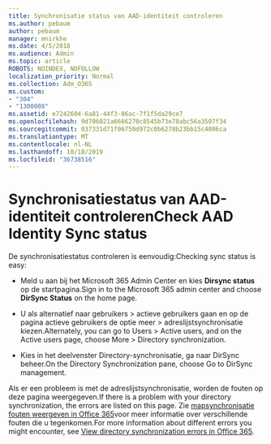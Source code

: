 ```yaml
---
title: Synchronisatie status van AAD-identiteit controleren
ms.author: pebaum
author: pebaum
manager: mnirkhe
ms.date: 4/5/2018
ms.audience: Admin
ms.topic: article
ROBOTS: NOINDEX, NOFOLLOW
localization_priority: Normal
ms.collection: Adm_O365
ms.custom:
- "304"
- "1300008"
ms.assetid: e7242604-6a81-44f3-86ac-7f1f5da29ce7
ms.openlocfilehash: 9d706021a6666270c8545b73e78abc56a3507f34
ms.sourcegitcommit: 037331d71f06750d972c0b6278b23bb15c4806ca
ms.translationtype: MT
ms.contentlocale: nl-NL
ms.lasthandoff: 10/18/2019
ms.locfileid: "36738516"
---
```

# <a name="check-aad-identity-sync-status"></a><span data-ttu-id="42fea-102">Synchronisatiestatus van AAD-identiteit controleren</span><span class="sxs-lookup"><span data-stu-id="42fea-102">Check AAD Identity Sync status</span></span>

<span data-ttu-id="42fea-103">De synchronisatiestatus controleren is eenvoudig:</span><span class="sxs-lookup"><span data-stu-id="42fea-103">Checking sync status is easy:</span></span>
  
- <span data-ttu-id="42fea-104">Meld u aan bij het Microsoft 365 Admin Center en kies **Dirsync status** op de startpagina.</span><span class="sxs-lookup"><span data-stu-id="42fea-104">Sign in to the Microsoft 365 admin center and choose **DirSync Status** on the home page.</span></span>

- <span data-ttu-id="42fea-105">U als alternatief naar gebruikers \> actieve gebruikers gaan en op de pagina actieve gebruikers de optie meer \> adreslijstsynchronisatie kiezen.</span><span class="sxs-lookup"><span data-stu-id="42fea-105">Alternately, you can go to Users \> Active users, and on the Active users page, choose More \> Directory synchronization.</span></span>

- <span data-ttu-id="42fea-106">Kies in het deelvenster Directory-synchronisatie, ga naar DirSync beheer.</span><span class="sxs-lookup"><span data-stu-id="42fea-106">On the Directory Synchronization pane, choose Go to DirSync management.</span></span>

<span data-ttu-id="42fea-107">Als er een probleem is met de adreslijstsynchronisatie, worden de fouten op deze pagina weergegeven.</span><span class="sxs-lookup"><span data-stu-id="42fea-107">If there is a problem with your directory synchronization, the errors are listed on this page.</span></span> <span data-ttu-id="42fea-108">Zie [mapsynchronisatie fouten weergeven in Office 365](https://docs.microsoft.com//office365/enterprise/identify-directory-synchronization-errors)voor meer informatie over verschillende fouten die u tegenkomen.</span><span class="sxs-lookup"><span data-stu-id="42fea-108">For more information about different errors you might encounter, see [View directory synchronization errors in Office 365](https://docs.microsoft.com//office365/enterprise/identify-directory-synchronization-errors).</span></span>
  